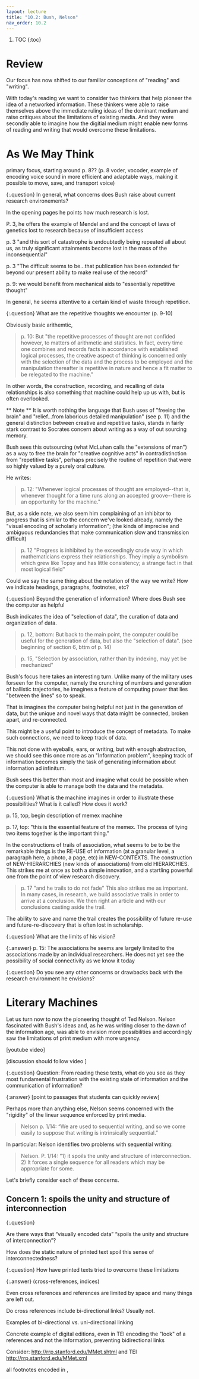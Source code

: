 ```yaml
---
layout: lecture
title: "10.2: Bush, Nelson"
nav_order: 10.2
---
```


1. TOC 
{:toc}

# Review

Our focus has now shifted to our familiar conceptions of "reading" and "writing". 

With today's reading we want to consider two thinkers that help pioneer the idea of a networked information. These thinkers were able to raise themselves above the immediate ruling ideas of the dominant medium and raise critiques about the limitations of existing media. And they were secondly able to imagine how the digitial medium might enable new forms of reading and writing that would overcome these limitations. 


# As We May Think

primary focus, starting around p. 8?? 
	(p. 8 voder, vocoder, example of encoding voice sound in more efficient and adaptable ways, making it possible to move, save, and transport voice)

{:.question}
In general, what concerns does Bush raise about current research environements?

<div class="answer" markdown="1">
In the opening pages he points how much research is lost. 

P. 3, he offers the example of Mendel and and the concept of laws of genetics lost to research because of insufficient access

p. 3 "and this sort of catastrophe is undoubtedly being repeated all about us, as truly significant attainments become lost in the mass of the inconsequential"

p. 3 "The difficult seems to be...that publication has been extended far beyond our present ability to make real use of the record"

p. 9: we would benefit from mechanical aids to "essentially repetitive thought"

In general, he seems attentive to a certain kind of waste through repetition.

</div>

{:.question}
What are the repetitive thoughts we encounter (p. 9-10)

<div class="answer" markdown="1">

Obviously basic arithemtic, 

> p. 10: But "the repetitive processes of thought are not confided however, to matters of arithmetic and statistics. In fact, every time one combines and records facts in accordance with established logical processes, the creative aspect of thinking is concerned only with the selection of the data and the process to be employed and the manipulation thereafter is repetitive in nature and hence a fit matter to be relegated to the machine."

In other words, the construction, recording, and recalling of data relationships is also something that machine could help up us with, but is often overlooked.

</div>

** Note ** It is worth nothing the language that Bush uses of "freeing the brain" and "relief...from laborious detailed manipulation" (see p. 11) and the general distinction between creative and repetitive tasks, stands in fairly stark contrast to Socrates concern about writing as a way of out sourcing memory. 

Bush sees this outsourcing (what McLuhan calls the "extensions of man") as a way to free the brain for "creative cognitive acts" in contradistinction from "repetitive tasks", perhaps precisely the routine of repetition that were so highly valued by a purely oral culture.

He writes: 

> p. 12: "Whenever logical processes of thought are employed--that is, whenever thought for a time runs along an accepted groove--there is an opportunity for the machine."

But, as a side note, we also seem him complaining of an inhibitor to progress that is similar to the concern we've looked already, namely the "visual encoding of scholarly information"; (the kinds of imprecise and ambiguous redundancies that make communication slow and transmission difficult)

> p. 12 "Progress is inhibited by the exceedingly crude way in which mathematicians express their relationships. They imply a symbolism which grew like Topsy and has little consistency; a strange fact in that most logical field" 

Could we say the same thing about the notation of the way we write? How we indicate headings, paragraphs, footnotes, etc?

{:.question}
Beyond the generation of information? Where does Bush see the computer as helpful

<div class="answer" markdown="1">

Bush indicates the idea of "selection of data", the curation of data and organization of data. 

> p. 12, bottom: But back to the main point, the computer could be useful for the generation of data, but also the "selection of data". (see beginning of section 6, bttm of p. 14)

> p. 15, "Selection by association, rather than by indexing, may yet be mechanized"

</div>

Bush's focus here takes an interesting turn. Unlike many of the military uses forseen for the computer, namely the crunching of numbers and generation of ballistic trajectories, he imagines a feature of computing power that lies "between the lines" so to speak. 

That is imagines the computer being helpful not just in the generation of data, but the unique and novel ways that data might be connected, broken apart, and re-connected. 

This might be a useful point to introduce the concept of metadata. To make such connections, we need to keep track of data. 

This not done with eyeballs, ears, or writing, but with enough abstraction, we should see this once more as an "Information problem", keeping track of information becomes simply the task of generating information about information ad infinitum.

Bush sees this better than most and imagine what could be possible when the computer is able to manage both the data and the metadata.

{:.question}
What is the machine imagines in order to illustrate these possibilities? What is it called? How does it work?

<div class="answer" markdown="1">

p. 15, top, begin description of memex machine

p. 17, top: "this is the essential feature of the memex. The process of tying two items together is the important thing."
</div>


In the constructions of trails of association, what seems to be to be the remarkable things is the RE-USE of information (at a granular level, a paragraph here, a photo, a page, etc) in NEW-CONTEXTS. The construction of NEW-HIERARCHIES (new kinds of associations) from old HIERARCHIES. This strikes me at once as both a simple innovation, and a startling powerful one from the point of view research discovery.

> p. 17 "and he trails to do not fade" This also strikes me as important. In many cases, in research, we build associative trails in order to arrive at a conclusion. We then right an article and with our conclusions casting aside the trail. 

The ability to save and name the trail creates the possibility of future re-use and future-re-discovery that is often lost in scholarship. 

{:.question}
What are the limits of his vision?

{:.answer}
p. 15: The associations he seems are largely limited to the associations made by an individual researchers. He does not yet see the possibility of social connectivity as we know it today

{:.question}
Do you see any other concerns or drawbacks back with the research environment he envisions?


# Literary Machines

Let us turn now to now the pioneering thought of Ted Nelson. Nelson fascinated with Bush's ideas and, as he was writing closer to the dawn of the information age, was able to envision more possibilities and accordingly saw the limitations of print medium with more urgency. 

[youtube video]

[discussion should follow video ]

{:.question}
Question: From reading these texts, what do you see as they most fundamental frustration with the existing state of information and the communication of information?

{:answer}
[point to passages that students can quickly review]

Perhaps more than anything else, Nelson seems concerned with the "rigidity" of the linear sequence enforced by print media.

> Nelson p. 1/14: “We are used to sequential writing, and so we come easily to suppose that writing is intrinsically sequential.”

In particular: Nelson identifies two problems with sequential writing:

> Nelson. P. 1/14: “1) it spoils the unity and structure of interconnection. 2) It forces a single sequence for all readers which may be appropriate for some. 

Let's briefly consider each of these concerns.

## Concern 1: spoils the unity and structure of interconnection 

{:.question}

Are there ways that “visually encoded data” “spoils the unity and structure of interconnection”?

How does the static nature of printed text spoil this sense of interconnectedness?

{:.question}
How have printed texts tried to overcome these limitations 

{:.answer}
(cross-references, indices)

Even cross references and references are limited by space and many things are left out. 

Do cross references include bi-directional links? Usually not.

Examples of bi-directional vs. uni-directional linking 

Concrete example of digital editions, even in TEI encoding the "look" of a references and not the information, preventing bidirectional links

Consider: http://rrp.stanford.edu/MMet.shtml
and TEI http://rrp.stanford.edu/MMet.xml

all footnotes encoded in <app>, <title> <author> encoded with <I> for italics, presentational markup, and the references itself does not have a target only visual text. 

But even in a printed edition, is the text or string of text actually the information? Or the thing being pointed to. The string has just been an imprecise pointer?

The question, how can we encode this with enough precision (less entropy) to make it reliably machine actionable. 

(http://jeffreycwitt.com/slides/2018-10-17-munster1/#/14)



## Concern 2:  single sequences are not always appropriate for everyone.

<div class="discussion" markdown="1">
<span class="respond"/> What kinds of content often get forced into a linear sequence via "publication" through a printed medium?

<span class="respond"/> How does this single sequence distort or affect or reception of the message?

<span class="respond"/> What would it mean to be able to travel this content via multiple or varied perspectives? How might this give us new perspectives on the message?

</div>

# Nelson v Allen 1979 Interview

Listen to the following interview and then consider the following questions

<iframe width="560" height="315" src="https://www.youtube.com/embed/RVU62CQTXFI" frameborder="0" allow="accelerometer; autoplay; encrypted-media; gyroscope; picture-in-picture" allowfullscreen></iframe>

<!-- could end around minute 11:33 when conversation switches to IBM -->
<!-- could break video up into time sequences to match discussion questions -->
<div class="discussion" markdown="1">

<span class="respond"/> What do you make of the interviewers skepticism about the usefulness or desirability of the personal computer?

<span class="respond"/> What possibilities and use cases does he imagine? Are these uses cases determined by the dominant medium with which he is familiar?

<span class="respond"/> What makes it possible for Nelson to see outside this dominant paradigm?

Specific questions: 

<span class="respond"/> Why does the interviewer see the computer as a specific kind of machine useful for only one purpose, numbers and having nothing to do with texts or literature. Is this a familiar to understand the "universality" of information as a transmitting medium? How so? 

<span class="respond"/> Does Nelson seem to understand this better how so?

Around minute 4, Nelson talks about encounter a book in a library and being deprived on important information? 

<span class="respond"/> What information is lacking? How does this relate to his first concern the print medium destroying the "unity and structure of interconnection"

Around minute 8, the interviewer appeals the satisfactory nature of "file folders"? 

<span class="respond"/> Why does he treat this technology as sufficient while the computer technology ans "insufficient"? 

<span class="respond"/> Why does Nelson see file folders as limiting and an example of a confining "linear" or 1-dimensional sequence?

</div>

# A Concern: Limiting Metaphors 

One concern that many theorist have is not merely about the limitations that come through the print medium, but about the extent to which these limitations will needless be carried forward into the new medium. Their concern is that, without serious critical reflection, certain types of social inertia will destine us to reproduce these limitations within new the medium. Where once these limitations (such as "lack of interconnectivity" and "static linear sequence" were enforced by the logic of the medium, they are now no longer enforced by the medium but by our unwillingness to think beyond our comfort level.)

This critique is made most powerful by Ted Nelson

<iframe width="560" height="315" src="https://www.youtube.com/embed/1yLNGUeHapA" frameborder="0" allow="accelerometer; autoplay; encrypted-media; gyroscope; picture-in-picture" allowfullscreen></iframe>

He also made this crtique is discussion of the pioneers of the Graphical User Interface (GUI) at Xerox PARC

>"The usual story about Xerox PARC, that they were trying to make the computer understandable to the average man, was a crock. They imitated paper and familiar office machines because that was what the Xerox executives could understand. Xerox was a paper-walloping company, and all other concepts had to be ironed onto paper, like toner, to be even visible in their paper paradigm."
> .. Today’s arbitrarily constructed computer world is also based on paper simulation, or WYSIWYG. That’s where we’re stuck in the current model, where most software seems to be mapped to paper. (‘WYSIWYG’ generally means ‘What You See is What You Get’ — meaning what you get *when you print it OUT*). In other words, paper is the flat heart of most of today’s software concepts. (Nelson 1999) [TODO: find source]

Joris Van Zundert (Barely beyond the book) gives us a helpful vocabulary for voicing this complaint. 

He calls it "paradigmatic regression".

{:#test}
> I have previously argued that social shaping of technology can lead to ‘paradigmatic regression’.8 These are acts of shaping that translate an expression of the paradigm of the new technology into an expression of a paradigm that is already known to the user. Resistance to new technologies, where the use or sophistication of the new technology is denied, can of course be a motivator of paradigmatic regression.9 Not all regressions are necessarily motivated by conservatism or resistance, however. But even when users do embrace a new technology, the act of its social shaping may create a paradigmatic regression effect. An example of this effect can often be found when a metaphor is used in a graphical user interface (GUI)." ([Zundert, p. 85]( {{ site.readings_base }}Zundert%20-%202016%20-%20Barely%20Beyond%20the%20Book.pdf))


<div class="discussion" markdown="1">

<span class="respond"/>: Why are metaphors helpful when confronting new technology?

<span class="respond"/>: How can these metaphors end up limiting our use of a new technology?

Look again at the examples given by Van Zundert on p. 86. Consider again Nelson's complaint that in creating word processing applications, we "imitated paper".

<span class="respond"/>: Where do you see examples of this? Where do see the metaphors of the page structuring your experience of the computer? Can you think of any ways this might limiting your imagination how you might encounter and experience this information?

</div>


